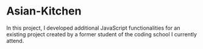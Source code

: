 # Asian-Kitchen
In this project, I developed additional JavaScript functionalities for an existing project created by a former student of the coding school I currently attend.

